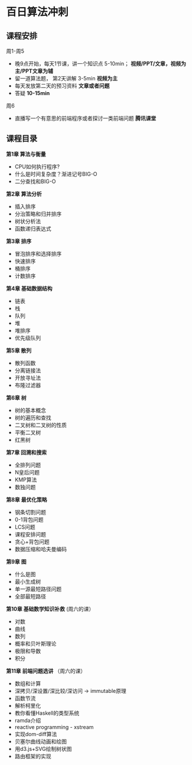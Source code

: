 # 百日算法冲刺

## 课程安排

周1-周5
- 晚9点开始，每天1节课，讲一个知识点  5-10min； **视频/PPT/文章，视频为主/PPT文章为辅**
- 留一道算法题， 第2天讲解 3-5min **视频为主**
- 每天发放第二天的预习资料  **文章或者问题**
- 答疑 **10-15min**

周6
- 直播写一个有意思的前端程序或者探讨一类前端问题 **腾讯课堂**

## 课程目录

**第1章 算法与衡量**
- CPU如何执行程序?
- 什么是时间复杂度？渐进记号BIG-O
- 二分查找和BIG-O

**第2章 算法分析**
- 插入排序
- 分治策略和归并排序
- 树状分析法
- 函数递归表达式

**第3章 排序**
- 冒泡排序和选择排序
- 快速排序
- 桶排序
- 计数排序

**第4章 基础数据结构**
- 链表
- 栈
- 队列
- 堆
- 堆排序
- 优先级队列

**第5章 散列**
- 散列函数
- 分离链接法
- 开放寻址法
- 布隆过滤器

**第6章 树**
- 树的基本概念
- 树的遍历和查找
- 二叉树和二叉树的性质
- 平衡二叉树
- 红黑树

**第7章 回溯和搜索**
- 全排列问题
- N皇后问题
- KMP算法
- 数独问题


**第8章 最优化策略**
- 钢条切割问题
- 0-1背包问题
- LCS问题
- 课程安排问题
- 贪心+背包问题
- 数据压缩和哈夫曼编码

**第9章 图**
- 什么是图
- 最小生成树
- 单一源最短路径问题
- 全部最短路径

**第10章 基础数学知识补救** (周六的课）
- 对数
- 曲线
- 数列
- 概率和贝叶斯理论
- 极限和导数
- 积分

**第11章 前端问题选讲** （周六的课）
- 数组和计算
- 深拷贝/深设置/深比较/深访问 -> immutable原理
- 函数节流
- 解析柯里化
- 教你看懂Haskell的类型系统
- ramda介绍
- reactive programming - xstream
- 实现dom-diff算法
- 贝塞尔曲线动画和绘图
- 用d3.js+SVG绘制树状图
- 路由框架的实现




